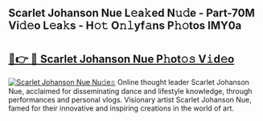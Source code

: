 ## Scarlet Johanson Nue L𝚎a𝚔ed N𝚞𝚍e - Part-70M Vi𝚍𝚎o L𝚎a𝚔s - H𝚘𝚝 O𝚗𝚕yf𝚊ns P𝚑𝚘tos IMY0a

# <h2><a href="http://kfdg7j0.oniu.top/?m=Scarlet+Johanson+Nue">🔗👉 🔴 Scarlet Johanson Nue P𝚑ot𝚘𝚜 V𝚒d𝚎o</a></h2>

[![Scarlet Johanson Nue Nu𝚍e𝚜](https://i.imgur.com/0qMVB7G.gif)](http://kfdg7j0.oniu.top/?m=Scarlet+Johanson+Nue)
Online thought leader Scarlet Johanson Nue, acclaimed for disseminating dance and lifestyle knowledge, through performances and personal vlogs. Visionary artist Scarlet Johanson Nue, famed for their innovative and inspiring creations in the world of art.  
